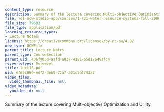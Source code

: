 ```yaml
---
content_type: resource
description: Summary of the lecture covering Multi-objective Optimization and Utility.
file: /ol-ocw-studio-app/courses/1-731-water-resource-systems-fall-2006/6465c860ed72deb972a7521c5a4743a7_lect15.pdf
file_size: 79593
file_type: application/pdf
learning_resource_types:
- Lecture Notes
license: https://creativecommons.org/licenses/by-nc-sa/4.0/
ocw_type: OCWFile
parent_title: Lecture Notes
parent_type: CourseSection
parent_uid: 436f803d-aafd-e037-4181-b5d176483fc4
resourcetype: Document
title: lect15.pdf
uid: 6465c860-ed72-deb9-72a7-521c5a4743a7
video_files:
  video_thumbnail_file: null
video_metadata:
  youtube_id: null
---
```

Summary of the lecture covering Multi-objective Optimization and Utility.